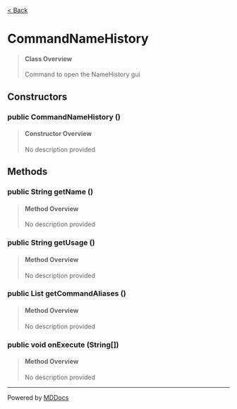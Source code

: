 [< Back](../README.md)
# CommandNameHistory #
>#### Class Overview ####
>Command to open the NameHistory gui
## Constructors ##
### public CommandNameHistory () ###
>#### Constructor Overview ####
>No description provided
>
## Methods ##
### public String getName () ###
>#### Method Overview ####
>No description provided
>
### public String getUsage () ###
>#### Method Overview ####
>No description provided
>
### public List getCommandAliases () ###
>#### Method Overview ####
>No description provided
>
### public void onExecute (String[]) ###
>#### Method Overview ####
>No description provided
>

---
Powered by [MDDocs](https://github.com/VRCube/MDDocs)